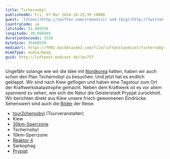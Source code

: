 ```yaml
---
title: Tschernobyl
publishedAt: Fri, 07 Mar 2014 16:25:39 +0000
guest: '[Vroni](http://twitter.com/vroooniii) und [Gig](http://twitter.com/dergigo)'
countryCode: ua
latitude: 51.405556
longitude: 30.056944
durationSeconds: 3538
byteSize: 35468539
mediaUrl: https://f002.backblazeb2.com/file/luftpostpodcast/tschernobyl.mp3
mimeType: audio/mpeg
guid: http://luftpost-podcast.de/?p=757
---
```


Ungefähr solange wie wir die Idee mit [Nordkorea](http://luftpost-podcast.de/nordkorea1/ 'Nordkorea – Teil I') hatten, haben wir auch schon den Plan Tschernobyl zu besuchen. Und jetzt hat es endlich geklappt. Wir sind nach Kiew geflogen und haben eine Tagstour zum Ort der Kraftwerkskatastrophe gemacht. Neben dem Kraftwerk ist es vor allem spannend zu sehen, wie sich die Natur die Geisterstadt Prypjat zurückholt. Wir berichten direkt aus Kiew unsere frisch gewonnenen Eindrücke. Sehenswert sind auch die [Bilder](http://www.flickr.com/photos/danielbuechele/sets/72157641920987403/) der Reise.

- [tour2chernobyl](http://tour2chernobyl.com) (Tourveranstalter)
- Kiew
- [30km-Sperrzone](http://de.wikipedia.org/wiki/Sperrzone%5Fvon%5FTschernobyl)
- Tschernobyl
- 10km-Sperrzone
- [Reaktor 4](http://de.wikipedia.org/wiki/Katastrophe%5Fvon%5FTschernobyl)
- Sarkophag
- [Prypjat](http://de.wikipedia.org/wiki/Prypjat%5F%28Stadt%29)
